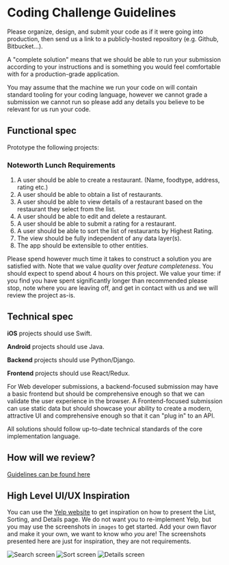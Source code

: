 Coding Challenge Guidelines
===========================

Please organize, design, and submit your code as if it were going into production,
then send us a link to a publicly-hosted repository (e.g. Github, Bitbucket...).

A "complete solution" means that we should be able to run your submission according to your instructions and is something you would feel comfortable with for a production-grade application.

You may assume that the machine we run your code on will contain standard tooling for your coding language, however we cannot grade a submission we cannot run so please add any details you believe to be relevant for us run your code.


Functional spec
---------------

Prototype the following projects:

### Noteworth Lunch Requirements

1. A user should be able to create a restaurant. (Name, foodtype, address, rating etc.)
2. A user should be able to obtain a list of restaurants.
3. A user should be able to view details of a restaurant based on the restaurant they select from the list.
4. A user should be able to edit and delete a restaurant.
5. A user should be able to submit a rating for a restaurant.
6. A user should be able to sort the list of restaurants by Highest Rating.
7. The view should be fully independent of any data layer(s).
8. The app should be extensible to other entities.

Please spend however much time it takes to construct a solution you are satisfied with. Note that we value *quality* over *feature completeness*. You should expect to spend about 4 hours on this project. We value your time: if you find you have spent significantly longer than recommended please stop, note where you are leaving off, and get in contact with us and we will review the project as-is.

Technical spec
--------------

**iOS** projects should use Swift.

**Android** projects should use Java.

**Backend** projects should use Python/Django.

**Frontend** projects should use React/Redux.

For Web developer submissions, a backend-focused submission may have a basic frontend but should be comprehensive enough so that we can validate the user experience in the browser. A Frontend-focused submission can use static data but should showcase your ability to create a modern, attractive UI and comprehensive enough so that it can "plug in" to an API.

All solutions should follow up-to-date technical standards of the core implementation language.

How will we review?
-------------------

[Guidelines can be found here](https://github.com/datamindedsolutions/coding-challenge)

High Level UI/UX Inspiration
-----------------------------
You can use the [Yelp website](https://www.yelp.com/search?cflt=restaurants&find_loc=285+Fulton+St%2C+New+York%2C+NY+10006) to get inspiration on how to present the List, Sorting, and Details page. We do not want you to re-implement Yelp, but
you may use the screenshots in `images` to get started. Add your own flavor and make it your own, we want to know who _you_ are! The screenshots presented here are just for inspiration, they are not requirements.

![Search screen](images/search.jpg) ![Sort screen](images/sort.jpg) ![Details screen](images/details.jpg)


